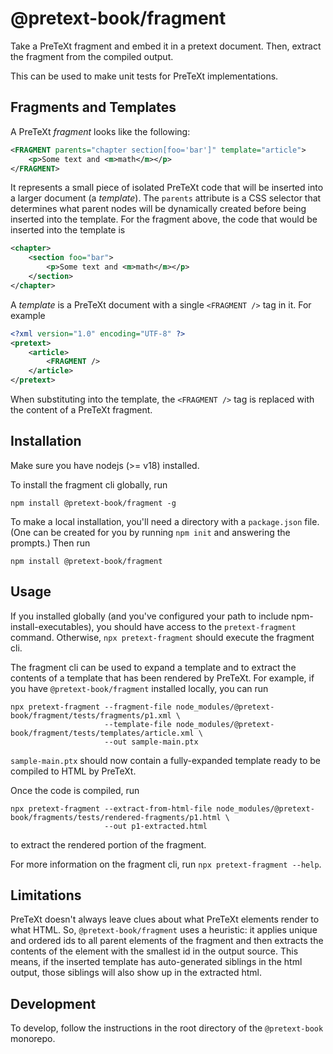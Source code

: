 # @pretext-book/fragment

Take a PreTeXt fragment and embed it in a pretext document. Then, extract the fragment from the compiled output.

This can be used to make unit tests for PreTeXt implementations.

## Fragments and Templates

A PreTeXt _fragment_ looks like the following:

```xml
<FRAGMENT parents="chapter section[foo='bar']" template="article">
    <p>Some text and <m>math</m></p>
</FRAGMENT>
```

It represents a small piece of isolated PreTeXt code that will be inserted into a larger document
(a _template_). The `parents` attribute is a CSS selector that determines what parent nodes will
be dynamically created before being inserted into the template. For the fragment above, the code
that would be inserted into the template is

```xml
<chapter>
    <section foo="bar">
        <p>Some text and <m>math</m></p>
    </section>
</chapter>
```

A _template_ is a PreTeXt document with a single `<FRAGMENT />` tag in it. For example

```xml
<?xml version="1.0" encoding="UTF-8" ?>
<pretext>
    <article>
        <FRAGMENT />
    </article>
</pretext>
```

When substituting into the template, the `<FRAGMENT />` tag is replaced with the content of a PreTeXt fragment.

## Installation

Make sure you have nodejs (>= v18) installed.

To install the fragment cli globally, run

```
npm install @pretext-book/fragment -g
```

To make a local installation, you'll need a directory with a `package.json` file. (One can be created
for you by running `npm init` and answering the prompts.) Then run

```
npm install @pretext-book/fragment
```

## Usage

If you installed globally (and you've configured your path to include npm-install-executables), you should have
access to the `pretext-fragment` command. Otherwise, `npx pretext-fragment` should execute the fragment cli.

The fragment cli can be used to expand a template and to extract the contents of a template that has been rendered
by PreTeXt. For example, if you have `@pretext-book/fragment` installed locally, you can run

```
npx pretext-fragment --fragment-file node_modules/@pretext-book/fragment/tests/fragments/p1.xml \
                     --template-file node_modules/@pretext-book/fragment/tests/templates/article.xml \
                     --out sample-main.ptx
```

`sample-main.ptx` should now contain a fully-expanded template ready to be compiled to HTML by PreTeXt.

Once the code is compiled, run

```
npx pretext-fragment --extract-from-html-file node_modules/@pretext-book/fragments/tests/rendered-fragments/p1.html \
                     --out p1-extracted.html
```

to extract the rendered portion of the fragment.

For more information on the fragment cli, run `npx pretext-fragment --help`.

## Limitations

PreTeXt doesn't always leave clues about what PreTeXt elements render to what HTML. So, `@pretext-book/fragment`
uses a heuristic: it applies unique and ordered ids to all parent elements of the fragment and then
extracts the contents of the element with the smallest id in the output source. This means, if the inserted template
has auto-generated siblings in the html output, those siblings will also show up in the extracted html.

## Development

To develop, follow the instructions in the root directory of the `@pretext-book` monorepo.
